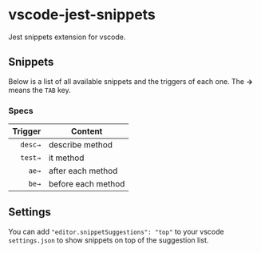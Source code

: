 # vscode-jest-snippets
Jest snippets extension for vscode.

## Snippets

Below is a list of all available snippets and the triggers of each one. The **→** means the `TAB` key.

### Specs
| Trigger      | Content |
| -------:     | ------- |
| `desc→`      | describe method |
| `test→`      | it method |
| `ae→`        | after each method |
| `be→`        | before each method |

## Settings

You can add `"editor.snippetSuggestions": "top"` to your vscode `settings.json` to show snippets on top of the suggestion list.
